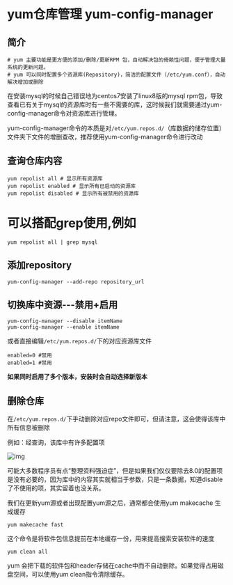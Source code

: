# yum仓库管理 yum-config-manager

 

## 简介

```
# yum 主要功能是更方便的添加/删除/更新RPM 包，自动解决包的倚赖性问题，便于管理大量系统的更新问题。
# yum 可以同时配置多个资源库(Repository)，简洁的配置文件（/etc/yum.conf），自动解决增加或删除
```

在安装mysql的时候自己错误地为centos7安装了linux8版的mysql rpm包，导致查看已有关于mysql的资源库时有一些不需要的库，这时候我们就需要通过yum-config-manager命令对资源库进行管理。

 

yum-config-manager命令的本质是对`/etc/yum.repos.d/`（库数据的储存位置）文件夹下文件的增删查改，推荐使用yum-config-manager命令进行改动

 

## 查询仓库内容

```
yum repolist all # 显示所有资源库
yum repolist enabled # 显示所有已启动的资源库
yum repolist disabled # 显示所有被禁用的资源库
```

# 可以搭配grep使用,例如

```
yum repolist all | grep mysql
```

 

## 添加repository

```
yum-config-manager --add-repo repository_url
```

 

## 切换库中资源---禁用+启用

```
yum-config-manager --disable itemName
yum-config-manager --enable itemName
```

或者直接编辑`/etc/yum.repos.d/`下的对应资源库文件

```
enabled=0 #禁用
enabled=1 #禁用
```

**如果同时启用了多个版本，安装时会自动选择新版本**

 

## 删除仓库

在`/etc/yum.repos.d/`下手动删除对应repo文件即可，但请注意，这会使得该库中所有信息被删除

例如：经查询，该库中有许多配置项

![img](https://img2020.cnblogs.com/blog/1993977/202006/1993977-20200619193510292-1504982794.png)

可能大多数程序员有点“整理资料强迫症”，但是如果我们仅仅要除去8.0的配置项是没有必要的，因为库中的内容其实就相当于参数，只是一条数据，知道disable了不使用的项，其实留着也没关系。

我们在更新yum源或者出现配置yum源之后，通常都会使用yum makecache 生成缓存

```
yum makecache fast
```

这个命令是将软件包信息提前在本地缓存一份，用来提高搜索安装软件的速度

```
yum clean all
```

yum 会把下载的软件包和header存储在cache中而不自动删除。如果觉得占用磁盘空间，可以使用yum clean指令清除缓存。
